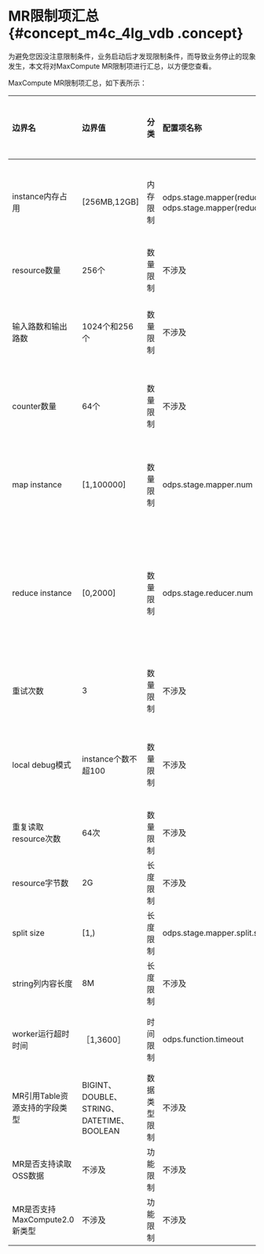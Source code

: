 # MR限制项汇总 {#concept_m4c_4lg_vdb .concept}

为避免您因没注意限制条件，业务启动后才发现限制条件，而导致业务停止的现象发生，本文将对MaxCompute MR限制项进行汇总，以方便您查看。

MaxCompute MR限制项汇总，如下表所示：

|边界名|边界值|分类|配置项名称|默认值|是否可配置|说明|
|:--|:--|:-|:----|:--|:----|:-|
|instance内存占用|\[256MB,12GB\]|内存限制|odps.stage.mapper\(reducer\).mem和odps.stage.mapper\(reducer\).jvm.mem|2048M＋1024M|是|单个map instance或reduce instance占用memory，由框架memory（默认2048M）和jvm的heap memory（默认1024M）两部分 。|
|resource数量|256个|数量限制|不涉及|无|否|单个job引用的resource数量不超过256个，table、archive按照一个单位计算 。|
|输入路数和输出路数|1024个和256个|数量限制|不涉及|无|否|单个job的输入路数不能超过1024（同一个表的一个分区算一路输入，总的不同表个数不能超过64个），单个job的输出路数不能超过256 。|
|counter数量|64个|数量限制|不涉及|无|否|单个job中自定义counter的数量不能超过64，counter的group name和counter name中不能带有\#，两者长度和不能超过100。|
|map instance 　|\[1,100000\]|数量限制|odps.stage.mapper.num|无|是|单个job的map instance个数由框架根据split size计算得出，如果没有输入表，可以通过 odps.stage.mapper.num直接设置，最终个数范围\[1,100000\]。|
|reduce instance|\[0,2000\]|数量限制|odps.stage.reducer.num|无|是|单个job默认reduce instance个数为map instance个数的1/4，用户设置作为最终的reduce instance个数，范围\[0,2000\]。可能出现这样的情形：reduce处理的数据量会比map大很多倍，导致reduce阶段比较慢，而reduce只能最多2000 。|
|重试次数|3|数量限制|不涉及|无|否|单个map instance或reduce instance失败重试次数为3，一些不可重试的异常会直接导致作业失败。|
|local debug模式|instance个数不超100|数量限制|不涉及|无|否|local debug模式下，默认map instance个数为2，不能超过100；默认reduce instance个数为1，不能超过100；默认一路输入下载记录数100，不能超过10000。|
|重复读取resource次数|64次|数量限制|不涉及|无|否|单个map instance或reduce instance重复读一个resource次数限制<=64次 。|
|resource字节数|2G|长度限制|不涉及|无|否|单个job引用的resource总计字节数大小不超过2G。|
|split size|\[1,\)|长度限制|odps.stage.mapper.split.size|256M|是|框架会参考设置的split size值来划分map，决定map的个数 。|
|string列内容长度|8M|长度限制|不涉及|无|否|MaxCompute表string列内容长度不允许 。|
|worker运行超时时间|［1,3600］|时间限制|odps.function.timeout|600|是|map或者reduce worker在无数据读写且没有通过context.progress\(\)主动发送心态的情况下的超时时间，默认值是600s。|
|MR引用Table资源支持的字段类型|BIGINT、DOUBLE、STRING、DATETIME、BOOLEAN|数据类型限制|不涉及|无|否|MR任务引用到Table资源时，若table表字段有其他类型字段执行报错。|
|MR是否支持读取OSS数据|不涉及|功能限制|不涉及|无|否|MR不支持读取OSS数据。|
|MR是否支持MaxCompute2.0新类型|不涉及|功能限制|不涉及|无|否|MR不支持MaxCompute2.0新类型。|

